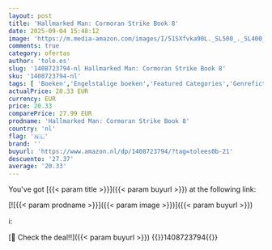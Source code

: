 ```yaml
---
layout: post
title: 'Hallmarked Man: Cormoran Strike Book 8'
date: 2025-09-04 15:48:12
image: 'https://m.media-amazon.com/images/I/51SXfvka90L._SL500_._SL400_.jpg'
comments: true
category: ofertas
author: 'tole.es'
slug: '1408723794-nl Hallmarked Man: Cormoran Strike Book 8'
sku: '1408723794-nl'
tags: [ 'Boeken','Engelstalige boeken','Featured Categories','Genrefictie','Literatuur & fictie','Misdaad','Misdaad, mysterie & thrillers','Misdaad- en mysterie-sciencefiction','Mysterie','Sciencefiction','Sciencefiction en fantasie','🇳🇱', ]
actualPrice: 20.33 EUR
currency: EUR
price: 20.33
comparePrice: 27.99 EUR
prodname: 'Hallmarked Man: Cormoran Strike Book 8'
country: 'nl'
flag: '🇳🇱'
brand: ''
buyurl: 'https://www.amazon.nl/dp/1408723794/?tag=tolees0b-21'
descuento: '27.37'
average: '20.33'
---
```


You've got [{{< param title >}}]({{< param buyurl >}}) at the following link:

[![{{< param prodname >}}]({{< param image >}})]({{< param buyurl >}})

ℹ️:


[🛒 Check the deal!!]({{< param buyurl >}})
{{<world>}}1408723794{{</world>}}
